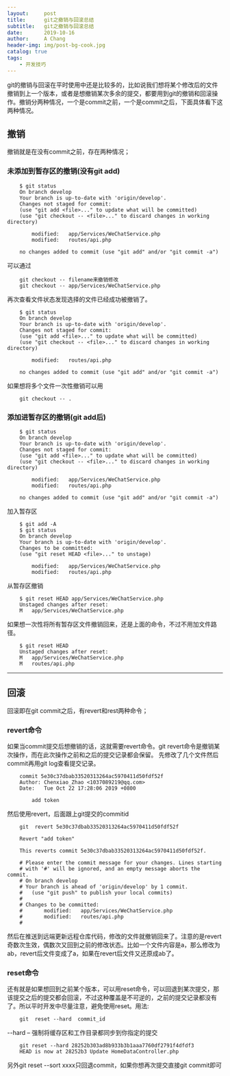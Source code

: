 ```yaml
---
layout:     post
title:      git之撤销与回滚总结
subtitle:   git之撤销与回滚总结
date:       2019-10-16
author:     A Chang
header-img: img/post-bg-cook.jpg
catalog: true
tags:
    - 开发技巧
---
```



git的撤销与回滚在平时使用中还是比较多的，比如说我们想将某个修改后的文件撤销到上一个版本，或者是想撤销某次多余的提交，都要用到git的撤销和回滚操作。撤销分两种情况，一个是commit之前，一个是commit之后，下面具体看下这两种情况。

## 撤销

撤销就是在没有commit之前，存在两种情况；

### 未添加到暂存区的撤销(没有git add)

```
    $ git status
    On branch develop
    Your branch is up-to-date with 'origin/develop'.
    Changes not staged for commit:
    (use "git add <file>..." to update what will be committed)
    (use "git checkout -- <file>..." to discard changes in working directory)

        modified:   app/Services/WeChatService.php
        modified:   routes/api.php

    no changes added to commit (use "git add" and/or "git commit -a")
```

可以通过

```
    git checkout -- filename来撤销修改
    git checkout -- app/Services/WeChatService.php
```

再次查看文件状态发现选择的文件已经成功被撤销了。

```
    $ git status
    On branch develop
    Your branch is up-to-date with 'origin/develop'.
    Changes not staged for commit:
    (use "git add <file>..." to update what will be committed)
    (use "git checkout -- <file>..." to discard changes in working directory)

        modified:   routes/api.php

    no changes added to commit (use "git add" and/or "git commit -a")
```

如果想将多个文件一次性撤销可以用

```
    git checkout -- .
```

### 添加进暂存区的撤销(git add后)

```
    $ git status
    On branch develop
    Your branch is up-to-date with 'origin/develop'.
    Changes not staged for commit:
    (use "git add <file>..." to update what will be committed)
    (use "git checkout -- <file>..." to discard changes in working directory)

        modified:   app/Services/WeChatService.php
        modified:   routes/api.php

    no changes added to commit (use "git add" and/or "git commit -a")
```

加入暂存区

```
    $ git add -A
    $ git status
    On branch develop
    Your branch is up-to-date with 'origin/develop'.
    Changes to be committed:
    (use "git reset HEAD <file>..." to unstage)

        modified:   app/Services/WeChatService.php
        modified:   routes/api.php
```

从暂存区撤销

```
    $ git reset HEAD app/Services/WeChatService.php
    Unstaged changes after reset:
    M	app/Services/WeChatService.php
```

如果想一次性将所有暂存区文件撤销回来，还是上面的命令，不过不用加文件路径。

```
    $ git reset HEAD
    Unstaged changes after reset:
    M	app/Services/WeChatService.php
    M	routes/api.php
```

---

## 回滚

回滚即在git commit之后，有revert和rest两种命令；

### revert命令

如果当commit提交后想撤销的话，这就需要revert命令。git revert命令是撤销某次操作，而在此次操作之前和之后的提交记录都会保留。
先修改了几个文件然后commit再用git log查看提交记录。

```
    commit 5e30c37dbab33520313264ac5970411d50fdf52f
    Author: Chenxiao_Zhao <1037089219@qq.com>
    Date:   Tue Oct 22 17:28:06 2019 +0800

        add token
```

然后使用revert，后面跟上git提交的commitid

```
    git  revert 5e30c37dbab33520313264ac5970411d50fdf52f

    Revert "add token"

    This reverts commit 5e30c37dbab33520313264ac5970411d50fdf52f.

    # Please enter the commit message for your changes. Lines starting
    # with '#' will be ignored, and an empty message aborts the commit.
    # On branch develop
    # Your branch is ahead of 'origin/develop' by 1 commit.
    #   (use "git push" to publish your local commits)
    #
    # Changes to be committed:
    #       modified:   app/Services/WeChatService.php
    #       modified:   routes/api.php
    #
```

然后在推送到远端更新远程仓库代码，修改的文件就撤销回来了。注意的是revert奇数次生效，偶数次又回到之前的修改状态。比如一个文件内容是a，那么修改为ab，revert后文件变成了a，如果在revert后文件又还原成ab了。
 
 ### reset命令

还有就是如果想回到之前某个版本，可以用reset命令，可以回退到某次提交，那该提交之后的提交都会回滚，不过这种覆盖是不可逆的，之前的提交记录都没有了。所以平时开发中尽量注意，避免使用reset。用法:

```
    git  reset --hard  commit_id
```

--hard – 强制将缓存区和工作目录都同步到你指定的提交

```
    git reset --hard 28252b303ad8b933b3b1aaa7760df2791f4dfdf3
    HEAD is now at 28252b3 Update HomeDataController.php
```
另外git reset --sort xxxx只回退commit，如果你想再次提交直接git commit即可